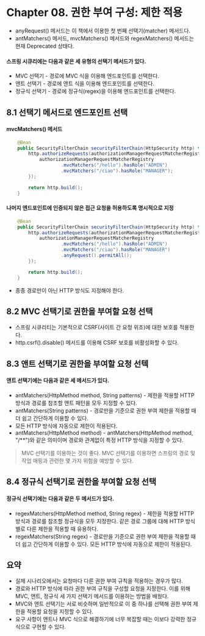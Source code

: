 # Chapter 08. 권한 부여 구성: 제한 적용

- anyRequest() 메서드는 이 책에서 이용한 첫 번째 선택기(matcher) 메서드다.
- antMatchers() 메서드, mvcMatchers() 메서드와 regexMatchers() 메서드는 현재 Deprecated 상태다.

#### 스프링 시큐리에는 다음과 같은 세 유형의 선택기 메서드가 있다.
- MVC 선택기 - 경로에 MVC 식을 이용해 엔드포인트를 선택한다.
- 앤트 선택기 - 경로에 앤트 식을 이용해 엔드포인트를 선택한다.
- 정규식 선택기 - 경로에 정규식(regex)을 이용해 엔드포인트를 선택한다.

## 8.1 선택기 메서드로 엔드포인트 선택

#### mvcMatchers() 메서드
```java
    @Bean
    public SecurityFilterChain securityFilterChain(HttpSecurity http) throws Exception {
        http.authorizeRequests(authorizationManagerRequestMatcherRegistry -> {
            authorizationManagerRequestMatcherRegistry
                    .mvcMatchers("/hello").hasRole("ADMIN")
                    .mvcMatchers("/ciao").hasRole("MANAGER");
        });

        return http.build();
    }
```

#### 나머지 엔드포인트에 인증되지 않은 접근 요청을 허용하도록 명시적으로 지정
```java
    @Bean
    public SecurityFilterChain securityFilterChain(HttpSecurity http) throws Exception {
        http.authorizeRequests(authorizationManagerRequestMatcherRegistry -> {
            authorizationManagerRequestMatcherRegistry
                    .mvcMatchers("/hello").hasRole("ADMIN")
                    .mvcMatchers("/ciao").hasRole("MANAGER")
                    .anyRequest().permitAll();
        });

        return http.build();
    }
```

- 종종 경로만이 아닌 HTTP 방식도 지정해야 한다.

## 8.2 MVC 선택기로 권한을 부여할 요청 선택

- 스프링 시큐리티는 기본적으로 CSRF(사이트 간 요청 위조)에 대한 보호를 적용한다.
- http.csrf().disable() 메서드를 이용해 CSRF 보호를 비활성화할 수 있다.

## 8.3 앤트 선택기로 권한을 부여할 요청 선텍

#### 앤트 선택기에는 다음과 같은 세 메서드가 있다.
- antMatchers(HttpMethod method, String patterns) - 제한을 적용할 HTTP 방식과 경로를 참조할 앤트 패턴을 모두 지정할 수 있다.
- antMatchers(String patterns) - 경로만을 기준으로 권한 부여 제한을 적용할 때 더 쉽고 간단하게 이용할 수 있다.
- 모든 HTTP 방식에 자동으로 제한이 적용된다.
- antMatchers(HttpMethod method) - antMatchers(HttpMethod method, "/**")와 같은 의미이며 경로와 관계없이 특정 HTTP 방식을 지정할 수 있다.

> MVC 선택기를 이용하는 것이 좋다. 
> MVC 선택기를 이용하면 스프링의 경로 및 작업 매핑과 관련한 몇 가지 위험을 예방할 수 있다.

## 8.4 정규식 선택기로 권한을 부여할 요청 선택

#### 정규식 선택기에는 다음과 같은 두 메서드가 있다.
- regexMatchers(HttpMethod method, String regex) - 제한을 적용할 HTTP 방식과 경로를 참조할 정규식을 모두 지정한다. 같은 경로 그룹에 대해 HTTP 방식별로 다른 제한을 적용할 때 유용하다.
- regexMatchers(String regex) - 경로만을 기준으로 권한 부여 제한을 적용할 때 더 쉽고 간단하게 이용할 수 있다. 모든 HTTP 방식에 자동으로 제한이 적용된다.

## 요약

- 실제 시나리오에서는 요청마다 다른 권한 부여 규칙을 적용하는 경우가 많다.
- 경로와 HTTP 방식에 따라 권한 부여 규칙을 구성할 요청을 지정한다. 이를 위해 MVC, 앤트, 정규식 세 가지 선택기 메서드를 이용하는 방법을 배웠다.
- MVC와 앤트 선택기는 서로 비슷하며 일반적으로 이 중 하나를 선택해 권한 부여 제한을 적용할 요청을 지정할 수 있다.
- 요구 사항이 앤트나 MVC 식으로 해결하기에 너무 복잡할 때는 이보다 강력한 정규식으로 구현할 수 있다.
